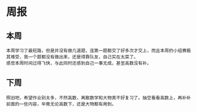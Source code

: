 # 周报

## 本周

    本周学习了最短路，但是并没有做几道题，连第一题都交了好多次才交上，而且本周的小组赛极其难受，我一个题都没有做出来，还是得靠队友，自己实在太菜了。
    感觉本周时间过得飞快，与此同时还感到自己一事无成，甚至高数没有补。
    
## 下周

    照旧吧，希望作业别太多，不然高数，离散数学和大物真不好复习了。抽空看看高数上，再补补前面的一些内容，毕竟无论高数下，还是大物都有用到。
    
    
